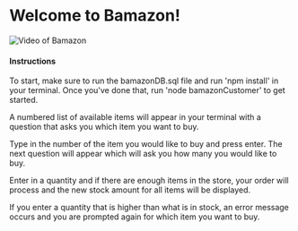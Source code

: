 # Welcome to Bamazon!

![Video of Bamazon](https://drive.google.com/file/d/1Nt6R7NVcbWiX-mTFpTo-Yl_mm8eNuzw7/view)

#### Instructions

To start, make sure to run the bamazonDB.sql file and run 'npm install' in your terminal. Once you've done that, run 'node bamazonCustomer' to get started.

A numbered list of available items will appear in your terminal with a question that asks you which item you want to buy. 

Type in the number of the item you would like to buy and press enter. The next question will appear which will ask you how many you would like to buy. 

Enter in a quantity and if there are enough items in the store, your order will process and the new stock amount for all items will be displayed. 

If you enter a quantity that is higher than what is in stock, an error message occurs and you are prompted again for which item you want to buy.